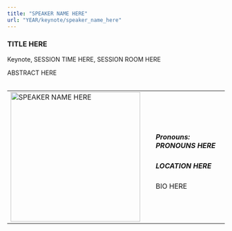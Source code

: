 ```yaml
---
title: "SPEAKER NAME HERE"
url: "YEAR/keynote/speaker_name_here"
---
```


### TITLE HERE
Keynote, SESSION TIME HERE, SESSION ROOM HERE

ABSTRACT HERE
<br><br>

<table>
  <tr><td><img width="300px" style="float: left; padding: 0px 20px 0px 0px;" 
           src="../../../../img/logo/logo_YEAR/logo_YEAR.png" alt="SPEAKER NAME HERE"></td>
  <td>
      <h5>Pronouns: PRONOUNS HERE</h5>
      <h5>LOCATION HERE</h5>
      BIO HERE
      </td></tr>

</table>


